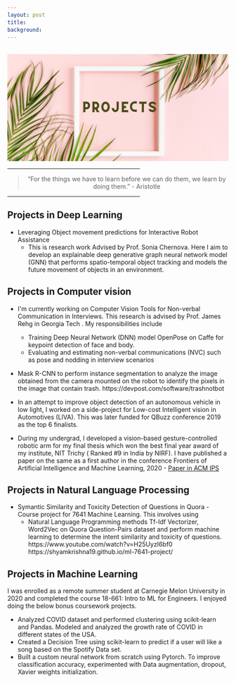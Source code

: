 ```yaml
---
layout: post
title: 
background:
---
```



<br>

<img src= "/assets/img/projects.png" class="img-fluid"/>


<hr width="60%">
<blockquote style="text-align: center;">
    <p> “For the things we have to learn before we can do them, we learn by doing them.” - Aristotle</p>
</blockquote>
<hr width="60%">

<h2> Projects in Deep Learning</h2>
<ul>
	<li>
	Leveraging Object movement predictions for Interactive Robot Assistance 		
		<ul>
			<li> This is research work Advised by Prof. Sonia Chernova. Here I  aim to develop an explainable deep generative graph neural network model
(GNN) that performs spatio-temporal object tracking and models the future movement of objects in an environment.</li>
		</ul>
	</li>


</ul>
	
<h2> Projects in Computer vision </h2>
<ul>

<li>
<p>
I'm currently working on Computer Vision Tools for Non-verbal Communication in Interviews. This research is advised by Prof. James Rehg in Georgia Tech . My responsibilities include 
<ul>
<li>
Training Deep Neural Network (DNN) model OpenPose on Caffe for keypoint detection of face and body.
</li>
<li>
Evaluating and estimating non-verbal communications (NVC) such as pose and nodding in interview scenarios
</li>
</ul>

</p>
</li>


<li>
<p>
 Mask R-CNN to perform instance segmentation to analyze the image obtained from the camera mounted on the robot to identify the pixels in the image that contain trash.
 https://devpost.com/software/trashnotbot
</p>
</li>

<li>
<p>
In an attempt to improve object detection of an autonomous vehicle in low light, I worked on a side-project for Low-cost Intelligent vision in Automotives (LIVA). This was later funded for QBuzz conference 2019 as the top 6 finalists.<br> 
</p>
</li>

<li>
<p>
During my undergrad, I developed a vision-based gesture-controlled robotic arm for my final thesis which won the best final year award of my institute, NIT Trichy ( Ranked #9 in India by NIRF). I have published a paper on the same as a first author in the conference Frontiers of Artificial Intelligence and Machine Learning, 2020 - <a href="https://dl.acm.org/doi/10.1145/3459104.3459142">Paper in ACM IPS</a>

<br>
</p>
</li>




</ul>


<h2> Projects in Natural Language Processing</h2>
<ul>
	<li>
		Symantic Similarity and Toxicity Detection of Questions in Quora - Course project for 7641 Machine Learning. This involves using 
		<ul>
			<li>
		Natural Language Programming methods Tf-Idf Vectorizer, Word2Vec on Quora Question-Pairs dataset and perform machine learning to determine the intent similarity and toxicity of questions. </li>
			<!--<li> Experimenting with state-of-the-art models LSTM, BERT, GRU . </li> -->
			https://www.youtube.com/watch?v=H25UyzI6bf0
			https://shyamkrishna19.github.io/ml-7641-project/
		</ul>
	</li>


</ul>



<h2> Projects in Machine Learning </h2>

<p> I was enrolled as a remote summer student at Carnegie Melon University in 2020 and completed the course 18-661: Intro to ML for Engineers.
I enjoyed doing the below bonus coursework projects. 

<ul>

<li> Analyzed COVID dataset and performed clustering using scikit-learn and Pandas.
Modeled and analyzed the growth rate of COVID in different states of the USA. </li> 


<li>Created a Decision Tree using scikit-learn to predict if a user will like a song based on the Spotify Data set. </li> 

<li>  Built a custom neural network from scratch using Pytorch. To improve classification accuracy, experimented with Data augmentation, dropout, Xavier weights initialization. </li> 

</ul>
</p>
</p>
<!--
<ul>
  {% for post in site.posts %}
  	{% if post.categories contains 'project' %}
	    <li>
	      <h2><a href="{{ post.url }}">{{ post.title }}</a></h2>
	      {{ post.excerpt }}
	    </li>
	{% endif %}   
  {% endfor %}
</ul>

-->

